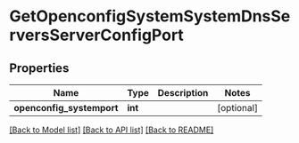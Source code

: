 # GetOpenconfigSystemSystemDnsServersServerConfigPort

## Properties
Name | Type | Description | Notes
------------ | ------------- | ------------- | -------------
**openconfig_systemport** | **int** |  | [optional] 

[[Back to Model list]](../README.md#documentation-for-models) [[Back to API list]](../README.md#documentation-for-api-endpoints) [[Back to README]](../README.md)


